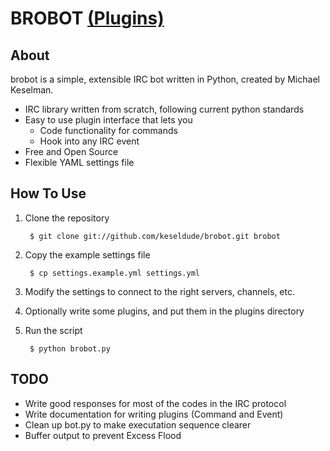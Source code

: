 # BROBOT [(Plugins)](http://github.com/keseldude/brobot-plugins)

## About
brobot is a simple, extensible IRC bot written in Python, created by Michael Keselman.

* IRC library written from scratch, following current python standards
* Easy to use plugin interface that lets you
    * Code functionality for commands
    * Hook into any IRC event
* Free and Open Source
* Flexible YAML settings file

## How To Use

1. Clone the repository

        $ git clone git://github.com/keseldude/brobot.git brobot
    
2. Copy the example settings file

        $ cp settings.example.yml settings.yml
    
3. Modify the settings to connect to the right servers, channels, etc.
4. Optionally write some plugins, and put them in the plugins directory
5. Run the script

        $ python brobot.py

## TODO

* Write good responses for most of the codes in the IRC protocol
* Write documentation for writing plugins (Command and Event)
* Clean up bot.py to make executation sequence clearer
* Buffer output to prevent Excess Flood
